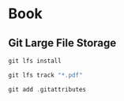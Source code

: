 # Book


## Git Large File Storage

```go
git lfs install
```

```go
git lfs track "*.pdf"
```

```go
git add .gitattributes
```